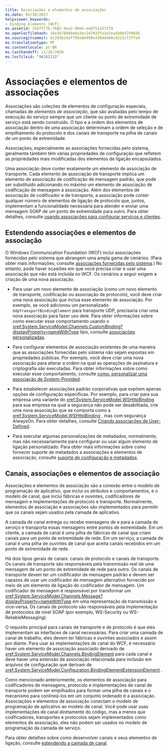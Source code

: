 ```yaml
---
title: Associações e elementos de associações
ms.date: 03/30/2017
helpviewer_keywords:
- binding elements [WCF]
ms.assetid: 765ff77b-7682-4ea3-90eb-e4d751e37379
ms.openlocfilehash: 16e1b7840be6a3ec247033fa3a2eada9e5799bdb
ms.sourcegitcommit: bc293b14af795e0e999e3304dd40c0222cf2ffe4
ms.translationtype: MT
ms.contentlocale: pt-BR
ms.lasthandoff: 11/26/2020
ms.locfileid: "96262132"
---
```

# <a name="bindings-and-binding-elements"></a>Associações e elementos de associações

Associações são coleções de elementos de configuração especiais, chamadas de *elementos de associação*, que são avaliadas pelo tempo de execução do serviço sempre que um cliente ou ponto de extremidade de serviço está sendo construído. O tipo e a ordem dos elementos de associação dentro de uma associação determinam a ordem de seleção e de empilhamento do protocolo e dos canais de transporte na pilha de canais de um ponto de extremidade.  
  
 Associações, especialmente as associações fornecidas pelo sistema, geralmente também têm várias propriedades de configuração que refletem as propriedades mais modificadas dos elementos de ligação encapsulados.  
  
 Uma associação deve conter exatamente um elemento de associação de transporte. Cada elemento de associação de transporte implica um elemento de associação de codificação de mensagem padrão, que pode ser substituído adicionando no máximo um elemento de associação de codificação de mensagem à associação. Além dos elementos de associação de codificador e de transporte, a associação pode conter qualquer número de elementos de ligação de protocolo que, juntos, implementam a funcionalidade necessária para atender e enviar uma mensagem SOAP de um ponto de extremidade para outro. Para obter detalhes, consulte [usando associações para configurar serviços e clientes](../using-bindings-to-configure-services-and-clients.md).  
  
## <a name="extending-bindings-and-binding-elements"></a>Estendendo associações e elementos de associação  

 O Windows Communication Foundation (WCF) inclui associações fornecidas pelo sistema que abrangem uma ampla gama de cenários. (Para obter mais informações, consulte [associações fornecidas pelo sistema](../system-provided-bindings.md).) No entanto, pode haver ocasiões em que você precisa criar e usar uma associação que não está incluída no WCF. Os cenários a seguir exigem a criação de uma nova associação.  
  
- Para usar um novo elemento de associação (como um novo elemento de transporte, codificação ou associação de protocolo), você deve criar uma nova associação que inclua esse elemento de associação. Por exemplo, se você adicionou um personalizado `UdpTransportBindingElement` para transporte UDP, precisaria criar uma nova associação para fazer uso dele. Para obter informações sobre como executar esse comportamento usando o <xref:System.ServiceModel.Channels.CustomBinding?displayProperty=nameWithType> tipo, consulte [associações personalizadas](custom-bindings.md).  
  
- Para configurar elementos de associação existentes de uma maneira que as associações fornecidas pelo sistema não sejam expostas em propriedades públicas. Por exemplo, você deve criar uma nova associação para alterar a ordem na qual as operações de assinatura e criptografia são executadas. Para obter informações sobre como executar esse comportamento, consulte [como: personalizar uma associação de System-Provided](how-to-customize-a-system-provided-binding.md).  
  
- Para estabelecer associações padrão corporativas que expõem apenas opções de configuração específicas. Por exemplo, para criar para sua empresa uma variante do <xref:System.ServiceModel.WSHttpBinding> para sua empresa na qual a segurança não pode ser desabilitada, crie uma nova associação que se comporta como a <xref:System.ServiceModel.WSHttpBinding> , mas com segurança AlwaysOn. Para obter detalhes, consulte [Criando associações de User-Defined](creating-user-defined-bindings.md).  
  
- Para executar algumas personalizações de metadados, normalmente, mas não necessariamente para configurar ou usar algum elemento de ligação personalizado. Para obter mais informações sobre como fornecer suporte de metadados a associações e elementos de associação, consulte [suporte de configuração e metadados](configuration-and-metadata-support.md).  

## <a name="channels-bindings-and-binding-elements"></a>Canais, associações e elementos de associação  

 Associações e elementos de associação são a conexão entre o modelo de programação de aplicativo, que inclui os atributos e comportamentos, e o modelo de canal, que inclui fábricas e ouvintes, codificadores de mensagem e implementações de protocolo e transporte. Normalmente, elementos de associação e associações são implementados para permitir que os canais sejam usados pela camada de aplicativo.  
  
 A camada de canal entrega ou recebe mensagens de e para a camada de serviço e transporta essas mensagens entre pontos de extremidade. Em um cliente, a camada de canal é uma pilha de fábricas de canal que criam canais para um ponto de extremidade de rede. Em um serviço, a camada de canal é uma pilha de ouvintes de canal que aceita canais recebidos em um ponto de extremidade de rede.  
  
 Há dois tipos gerais de canais: canais de protocolo e canais de transporte. Os canais de transporte são responsáveis pela transmissão real de uma mensagem de um ponto de extremidade de rede para outro. Os canais de transporte devem ter um codificador de mensagem padrão e devem ser capazes de usar um codificador de mensagem alternativo fornecido por meio de um elemento de ligação do codificador de mensagem. Um codificador de mensagem é responsável por transformar um <xref:System.ServiceModel.Channels.Message?displayProperty=nameWithType> em uma representação de transmissão e vice-versa. Os canais de protocolo são responsáveis pela implementação de protocolos de nível SOAP (por exemplo, WS-Security ou WS-ReliableMessaging).  
  
 O requisito principal para canais de transporte e de protocolo é que eles implementam as interfaces de canal necessárias. Para criar uma camada de canal de trabalho, eles devem ter fábricas e ouvintes associados e assim por diante. Para usar as implementações de canal do WCF, é necessário haver um elemento de associação associado derivado de <xref:System.ServiceModel.Channels.BindingElement> para cada canal e deve haver uma extensão de associação relacionada para inclusão em arquivos de configuração que derivam de <xref:System.ServiceModel.Configuration.BindingElementExtensionElement> .  
  
 Como mencionado anteriormente, os elementos de associação para codificadores de mensagens, protocolo e implementações de canal de transporte podem ser empilhados para formar uma pilha de canais e o mecanismo para conlineá-los em um conjunto ordenado é a associação. Associações e elementos de associação conectam o modelo de programação de aplicativo ao modelo de canal. Você pode usar suas implementações de canal diretamente do código, mas a menos que codificadores, transportes e protocolos sejam implementados como elementos de associação, eles não podem ser usados no modelo de programação da camada de serviço.  
  
 Para obter detalhes sobre como desenvolver canais e seus elementos de ligação, consulte [estendendo a camada de canal](extending-the-channel-layer.md).
